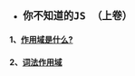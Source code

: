  * ## `你不知道的JS （上卷）`


 
#### 1、[作用域是什么?](./nbzddjs/第一卷-01作用域是什么.md)

#### 2、[词法作用域](./nbzddjs/第一卷-02词法作用域.md)